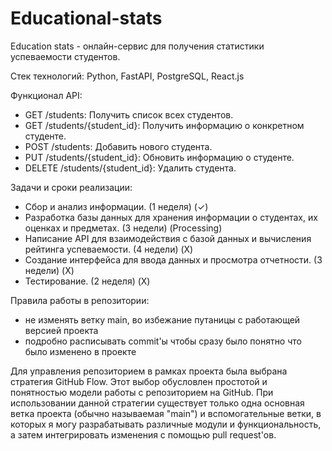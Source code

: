 # Educational-stats

Education stats - онлайн-сервис для получения статистики успеваемости студентов.

Стек технологий: Python, FastAPI, PostgreSQL, React.js

Функционал API:
 - GET /students: Получить список всех студентов.
 - GET /students/{student_id}: Получить информацию о конкретном студенте.
 - POST /students: Добавить нового студента.
 - PUT /students/{student_id}: Обновить информацию о студенте.
 - DELETE /students/{student_id}: Удалить студента.



Задачи и сроки реализации:
 - Сбор и анализ информации. (1 неделя) (✓)
 - Разработка базы данных для хранения информации о студентах, их оценках и предметах. (3 недели) (Processing)
 - Написание API для взаимодействия с базой данных и вычисления рейтинга успеваемости. (4 недели) (X)
 - Создание интерфейса для ввода данных и просмотра отчетности. (3 недели) (X) 
 - Тестирование. (2 неделя) (X)


Правила работы в репозитории:
- не изменять ветку main, во избежание путаницы с работающей версией проекта
- подробно расписывать commit'ы чтобы сразу было понятно что было изменено в проекте

Для управления репозиторием в рамках проекта была выбрана стратегия GitHub Flow. Этот выбор обусловлен простотой и понятностью модели работы с репозиторием на GitHub. При использовании данной стратегии существует только одна основная ветка проекта (обычно называемая "main") и вспомогательные ветки, в которых я могу разрабатывать различные модули и функциональность, а затем интегрировать изменения с помощью pull request'ов. 
